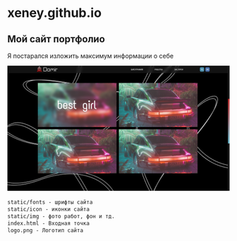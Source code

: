 # xeney.github.io

## Мой сайт портфолио

Я постарался изложить максимум информации о себе

<img src="./static/img/works/4.png"></img>


```
static/fonts - шрифты сайта
static/icon - иконки сайта
static/img - фото работ, фон и тд.
index.html - Входная точка
logo.png - Логотип сайта
```